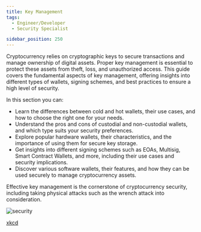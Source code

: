 ```yaml
---
title: Key Management
tags:
  - Engineer/Developer
  - Security Specialist

sidebar_position: 250
---
```


Cryptocurrency relies on cryptographic keys to secure transactions and manage ownership of digital assets. Proper key management is essential to protect these assets from theft, loss, and unauthorized access. This guide covers the fundamental aspects of key management, offering insights into different types of wallets, signing schemes, and best practices to ensure a high level of security.

In this section you can:
   - Learn the differences between cold and hot wallets, their use cases, and how to choose the right one for your needs.
   - Understand the pros and cons of custodial and non-custodial wallets, and which type suits your security preferences.
   - Explore popular hardware wallets, their characteristics, and the importance of using them for secure key storage.
   - Get insights into different signing schemes such as EOAs, Multisig, Smart Contract Wallets, and more, including their use cases and security implications.
   - Discover various software wallets, their features, and how they can be used securely to manage cryptocurrency assets.


Effective key management is the cornerstone of cryptocurrency security, including taking physical attacks such as the wrench attack into consideration.

![security](https://github.com/security-alliance/frameworks/assets/84518844/12e2cba3-f69e-4fde-85f1-8a235b9808af)

[xkcd](https://xkcd.com/538/)
